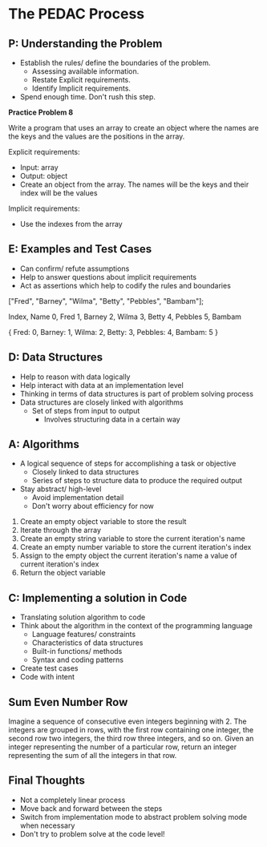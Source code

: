 # The PEDAC Process

## P: Understanding the Problem

- Establish the rules/ define the boundaries of the problem.
  - Assessing available information.
  - Restate Explicit requirements.
  - Identify Implicit requirements.
- Spend enough time. Don't rush this step.

**Practice Problem 8**

Write a program that uses an array to create an object where the names are the keys and the values are the positions in the array.

Explicit requirements:
- Input: array
- Output: object
- Create an object from the array. The names will be the keys and their index will be the values

Implicit requirements:
- Use the indexes from the array

## E: Examples and Test Cases

- Can confirm/ refute assumptions
- Help to answer questions about implicit requirements
- Act as assertions which help to codify the rules and boundaries

["Fred", "Barney", "Wilma", "Betty", "Pebbles", "Bambam"];

Index, Name
0, Fred
1, Barney
2, Wilma
3, Betty
4, Pebbles
5, Bambam

{ Fred: 0, Barney: 1, Wilma: 2, Betty: 3, Pebbles: 4, Bambam: 5 }

## D: Data Structures

- Help to reason with data logically
- Help interact with data at an implementation level
- Thinking in terms of data structures is part of problem solving process
- Data structures are closely linked with algorithms
  - Set of steps from input to output
    - Involves structuring data in a certain way

## A: Algorithms

- A logical sequence of steps for accomplishing a task or objective
  - Closely linked to data structures
  - Series of steps to structure data to produce the required output
- Stay abstract/ high-level
  - Avoid implementation detail
  - Don't worry about efficiency for now

1. Create an empty object variable to store the result
2. Iterate through the array
3. Create an empty string variable to store the current iteration's name
4. Create an empty number variable to store the current iteration's index
5. Assign to the empty object the current iteration's name a value of current iteration's index
6. Return the object variable

## C: Implementing a solution in Code

- Translating solution algorithm to code
- Think about the algorithm in the context of the programming language 
  - Language features/ constraints
  - Characteristics of data structures
  - Built-in functions/ methods
  - Syntax and coding patterns
- Create test cases
- Code with intent

## Sum Even Number Row

Imagine a sequence of consecutive even integers beginning with 2. The integers are grouped in rows, with the first row containing one integer, the second row two integers, the third row three integers, and so on. Given an integer representing the number of a particular row, return an integer representing the sum of all the integers in that row.

## Final Thoughts

- Not a completely linear process
- Move back and forward between the steps
- Switch from implementation mode to abstract problem solving mode when necessary
- Don't try to problem solve at the code level!